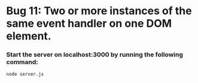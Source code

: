 # Bug 11: Two or more instances of the same event handler on one DOM element.

### Start the server on localhost:3000 by running the following command:

```bash
node server.js
```
